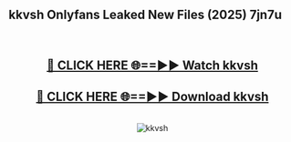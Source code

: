 <h2>kkvsh Onlyfans Leaked New Files (2025) 7jn7u</h2>
<br>
<div align="center">
<h2><a href="https://mediafiles.top/kkvsh&ref=git" rel="nofollow">🔴 CLICK HERE 🌐==►► Watch kkvsh</a></h2>
<h2><a href="https://mediafiles.top/kkvsh&ref=git" rel="nofollow">🔴 CLICK HERE 🌐==►► Download kkvsh</a></h2>
<br>
<a href="https://mediafiles.top/kkvsh&ref=git" rel="nofollow" data-target="animated-image.originalLink"><img src="https://i.ibb.co.com/xMMVF88/686577567.gif" alt="kkvsh" style="max-width: 100%; display: inline-block;" data-target="animated-image.originalImage"></a>
</div>
<br>
<br>